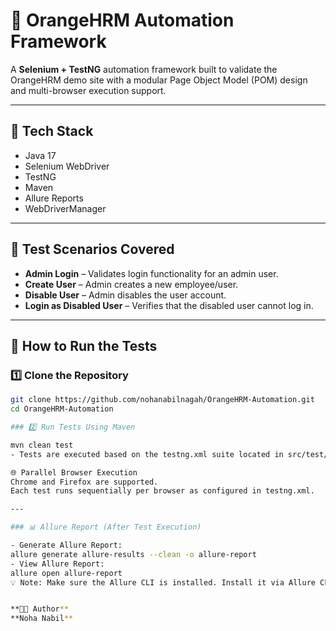 # 🧪 OrangeHRM Automation Framework

A **Selenium + TestNG** automation framework built to validate the OrangeHRM demo site with a modular Page Object Model (POM) design and multi-browser execution support.

---

## 🚀 Tech Stack

- Java 17  
- Selenium WebDriver  
- TestNG  
- Maven  
- Allure Reports  
- WebDriverManager  

---

## 🧪 Test Scenarios Covered

- **Admin Login** – Validates login functionality for an admin user.  
- **Create User** – Admin creates a new employee/user.  
- **Disable User** – Admin disables the user account.  
- **Login as Disabled User** – Verifies that the disabled user cannot log in.  

---

## 🧭 How to Run the Tests

### 1️⃣ Clone the Repository

```bash
git clone https://github.com/nohanabilnagah/OrangeHRM-Automation.git
cd OrangeHRM-Automation

### 2️⃣ Run Tests Using Maven

mvn clean test
- Tests are executed based on the testng.xml suite located in src/test/resources.

🌐 Parallel Browser Execution
Chrome and Firefox are supported.
Each test runs sequentially per browser as configured in testng.xml.

---

### 📊 Allure Report (After Test Execution)

- Generate Allure Report:
allure generate allure-results --clean -o allure-report
- View Allure Report:
allure open allure-report
💡 Note: Make sure the Allure CLI is installed. Install it via Allure CLI installation guide.


**👩‍💻 Author**
**Noha Nabil**
